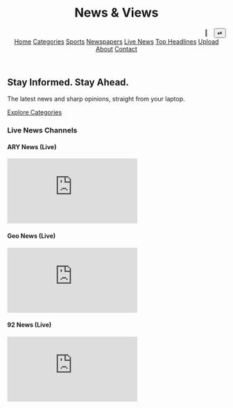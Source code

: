 <!DOCTYPE html>
<html lang="en">
<head>
  <meta charset="UTF-8" />
  <meta name="viewport" content="width=device-width, initial-scale=1.0" />
  <title>News & Views</title>
  <script src="https://cdn.tailwindcss.com"></script>
  <!-- Google AdSense Verification -->
  <script async src="https://pagead2.googlesyndication.com/pagead/js/adsbygoogle.js?client=ca-pub-6021770397712812"
       crossorigin="anonymous"></script>
  <style>
    body {
      background-image: url('https://images.unsplash.com/photo-1507525428034-b723cf961d3e?auto=format&fit=crop&w=1920&q=80');
      background-size: cover;
      background-attachment: fixed;
      background-repeat: no-repeat;
      background-position: center;
    }
    .blog-highlight {
      background: linear-gradient(135deg, #1e3a8a, #2563eb, #1e40af);
      border: 2px solid #facc15;
      box-shadow: 0 0 20px rgba(250, 204, 21, 0.7);
    }
    #header-news-controls {
      display: flex;
      gap: 1rem;
      align-items: center;
    }
  </style>
</head>
<body class="bg-gray-900 bg-opacity-90 text-white font-sans">

  <!-- Header -->
  <header class="bg-black bg-opacity-70 p-6 shadow-lg">
    <div class="container mx-auto flex justify-between items-center">
      <h1 class="text-3xl font-bold text-white">News & Views</h1>
      <div class="flex-1 mx-6" id="header-news-controls">
        <marquee id="live-news-marquee" behavior="scroll" direction="left" class="text-yellow-400 font-semibold text-sm w-full">
          📢 Fetching live headlines from Pakistan...
        </marquee>
        <button onclick="toggleMarquee()" class="text-xs text-white border border-yellow-400 px-2 py-1 rounded hover:bg-yellow-500 hover:text-black">⏯</button>
      </div>
      <nav class="hidden md:flex">
        <a href="#home" class="mx-4 hover:text-blue-400">Home</a>
        <a href="#categories" class="mx-4 hover:text-blue-400">Categories</a>
        <a href="#sports" class="mx-4 hover:text-blue-400">Sports</a>
        <a href="#newspapers" class="mx-4 hover:text-blue-400">Newspapers</a>
        <a href="#live-news" class="mx-4 hover:text-blue-400">Live News</a>
        <a href="#featured-news" class="mx-4 hover:text-blue-400">Top Headlines</a>
        <a href="#upload" class="mx-4 hover:text-blue-400">Upload</a>
        <a href="#about" class="mx-4 hover:text-blue-400">About</a>
        <a href="#contact" class="mx-4 hover:text-blue-400">Contact</a>
      </nav>
    </div>
  </header>

  <!-- Main Section -->
  <section id="home" class="h-screen flex items-center justify-center bg-black bg-opacity-50">
    <div class="bg-black bg-opacity-60 p-10 rounded-xl text-center max-w-xl">
      <h2 class="text-4xl font-bold mb-4">Stay Informed. Stay Ahead.</h2>
      <p class="text-lg mb-6">The latest news and sharp opinions, straight from your laptop.</p>
      <a href="#categories" class="bg-blue-600 hover:bg-blue-700 px-6 py-3 rounded-full transition">Explore Categories</a>
    </div>
  </section>

  <!-- Live News Channels -->
  <section id="live-news" class="py-16 px-6 bg-gray-950 bg-opacity-90">
    <div class="max-w-6xl mx-auto">
      <h3 class="text-3xl font-bold mb-10 text-center text-white">Live News Channels</h3>
      <div class="grid grid-cols-1 md:grid-cols-3 gap-8">
        <div class="bg-gray-800 p-4 rounded-xl text-center shadow-lg">
          <h4 class="text-xl font-bold text-yellow-400 mb-2">ARY News (Live)</h4>
          <iframe class="w-full h-48" src="https://www.youtube.com/embed/live_stream?channel=UCqwUrj10mAEsqezcItqvwEw" frameborder="0" allowfullscreen></iframe>
        </div>
        <div class="bg-gray-800 p-4 rounded-xl text-center shadow-lg">
          <h4 class="text-xl font-bold text-yellow-400 mb-2">Geo News (Live)</h4>
          <iframe class="w-full h-48" src="https://www.youtube.com/embed/live_stream?channel=UCr8oc-LOaApCXWLjBp-F3CQ" frameborder="0" allowfullscreen></iframe>
        </div>
        <div class="bg-gray-800 p-4 rounded-xl text-center shadow-lg">
          <h4 class="text-xl font-bold text-yellow-400 mb-2">92 News (Live)</h4>
          <iframe class="w-full h-48" src="https://www.youtube.com/embed/live_stream?channel=UC27z6mRtD9pN7M3msqRBj2A" frameborder="0" allowfullscreen></iframe>
        </div>
      </div>
    </div>
  </section>

  <!-- Blogs (unchanged) -->
  <!-- ... Existing Blogs Section ... -->

  <!-- Sports News Section (unchanged) -->
  <!-- ... Existing Sports Section ... -->

  <!-- News Fetch Scripts -->
  <script>
    async function fetchNews(url, updateCallback, fallbackMessage, append = false) {
      try {
        const response = await fetch(url);
        const data = await response.json();
        if (!data.items || !Array.isArray(data.items)) throw new Error('Invalid data format');
        updateCallback(data.items, null, append);
      } catch (error) {
        console.error("News fetch failed:", error);
        updateCallback(null, fallbackMessage);
      }
    }

    function updateSportsList(items, fallback, append = false) {
      const sportsList = document.getElementById('sports-news-list');
      if (!append) sportsList.innerHTML = '';
      if (!items) {
        if (!append) sportsList.innerHTML = `<li>${fallback}</li>`;
        return;
      }
      items.slice(0, 5).forEach(item => {
        const li = document.createElement('li');
        li.textContent = '🏏 ' + item.title;
        sportsList.appendChild(li);
      });
    }

    function updateMarquee(items, fallback) {
      const marquee = document.getElementById('live-news-marquee');
      if (!items) {
        marquee.textContent = fallback;
        return;
      }
      marquee.textContent = '📢 ' + items.slice(0, 8).map(item => item.title).join(' | ');
    }

    const newsFeeds = [
      {
        url: 'https://api.rss2json.com/v1/api.json?rss_url=https://www.espncricinfo.com/rss/content/story/feeds/0.xml',
        callback: updateSportsList,
        fallback: '⚠️ Unable to load Cricket news.'
      },
      {
        url: 'https://api.rss2json.com/v1/api.json?rss_url=https://www.geo.tv/rss/1',
        callback: updateMarquee,
        fallback: '⚠️ Unable to load Pakistani news headlines.'
      }
    ];

    function updateAllFeeds() {
      newsFeeds.forEach(feed => {
        fetchNews(feed.url, feed.callback, feed.fallback);
      });
    }

    function toggleMarquee() {
      const marquee = document.getElementById('live-news-marquee');
      if (marquee.getAttribute('behavior') === 'scroll') {
        marquee.setAttribute('behavior', 'alternate');
        marquee.stop();
      } else {
        marquee.setAttribute('behavior', 'scroll');
        marquee.start();
      }
    }

    updateAllFeeds();
    setInterval(updateAllFeeds, 60000);
  </script>

</body>
</html>
